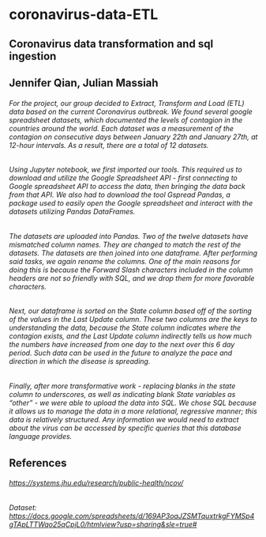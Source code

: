 # coronavirus-data-ETL
## Coronavirus data transformation and sql ingestion
## Jennifer Qian, Julian Massiah
###### For the project, our group decided to Extract, Transform and Load (ETL) data based on the current Coronavirus outbreak. We found several google spreadsheet datasets, which documented the levels of contagion in the countries around the world. Each dataset was a measurement of the contagion on consecutive days between January 22th and January 27th, at 12-hour intervals. As a result, there are a total of 12 datasets.
###### Using Jupyter notebook, we first imported our tools. This required us to download and utilize the Google Spreadsheet API - first connecting to Google spreadsheet API to access the data, then bringing the data back from that API. We also had to download the tool Gspread Pandas, a package used to easily open the Google spreadsheet and interact with the datasets utilizing Pandas DataFrames.
###### The datasets are uploaded into Pandas. Two of the twelve datasets have mismatched column names. They are changed to match the rest of the datasets. The datasets are then joined into one dataframe. After performing said tasks, we again rename the columns. One of the main reasons for doing this is because the Forward Slash characters included in the column headers are not so friendly with SQL, and we drop them for more favorable characters.
###### Next, our dataframe is sorted on the State column based off of the sorting of the values in the Last Update column. These two columns are the keys to understanding the data, because the State column indicates where the contagion exists, and the Last Update column indirectly tells us how much the numbers have increased from one day to the next over this 6 day period. Such data can be used in the future to analyze the pace and direction in which the disease is spreading.
###### Finally, after more transformative work - replacing blanks in the state column to underscores, as well as indicating blank State variables as “other” - we were able to upload the data into SQL. We chose SQL because it allows us to manage the data in a more relational, regressive manner; this data is relatively structured. Any information we would need to extract about the virus can be accessed by specific queries that this database language provides.

## References
###### https://systems.jhu.edu/research/public-health/ncov/
###### Dataset: https://docs.google.com/spreadsheets/d/169AP3oaJZSMTquxtrkgFYMSp4gTApLTTWqo25qCpjL0/htmlview?usp=sharing&sle=true#
